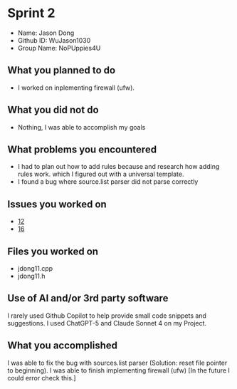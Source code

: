 # Sprint 2
- Name:        Jason Dong
- Github ID:   WuJason1030
- Group Name:  NoPUppies4U
## What you planned to do
- I worked on inplementing firewall (ufw).
## What you did not do
- Nothing, I was able to accomplish my goals
## What problems you encountered
- I had to plan out how to add rules because and research how adding rules work. 
    which I figured out with a universal template.
- I found a bug where source.list parser did not parse correctly
## Issues you worked on
- [12](https://github.com/Andrew-Sagraves/NoPUppies4U/issues/12)
- [16](https://github.com/Andrew-Sagraves/NoPUppies4U/issues/16)
## Files you worked on
- jdong11.cpp
- jdong11.h
## Use of AI and/or 3rd party software
I rarely used Github Copilot to help provide small code snippets and suggestions. I used ChatGPT-5 and Claude Sonnet 4 on my Project.
## What you accomplished
I was able to fix the bug with sources.list parser (Solution: reset file pointer to beginning).
I was able to finish implementing firewall (ufw) [In the future I could error check this.]